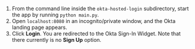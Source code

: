 1. From the command line inside the `okta-hosted-login` subdirectory, start the <StackSnippet snippet="applang" noSelector inline /> app by running `python main.py`.
2. Open `localhost:8080` in an incognito/private window, and the Okta <StackSnippet snippet="applang" noSelector inline /> landing page appears.
3. Click **Login**. You are redirected to the Okta Sign-In Widget. Note that there currently is no **Sign Up** option.
